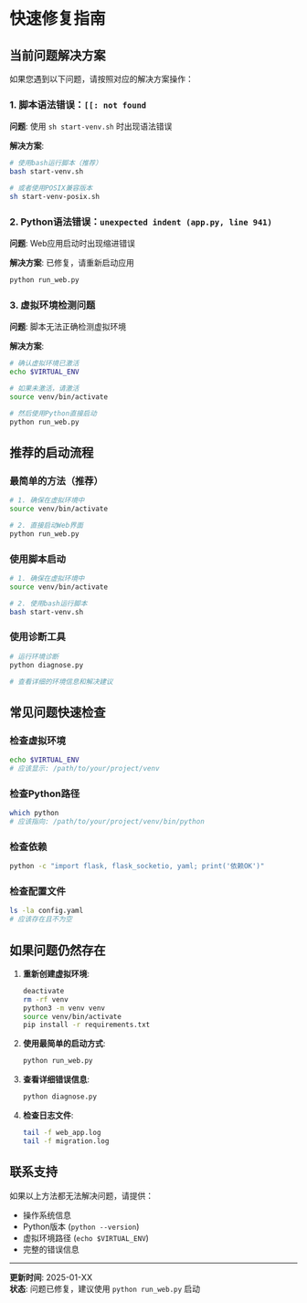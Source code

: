# 快速修复指南

## 当前问题解决方案

如果您遇到以下问题，请按照对应的解决方案操作：

### 1. 脚本语法错误：`[[: not found`

**问题**: 使用 `sh start-venv.sh` 时出现语法错误

**解决方案**:
```bash
# 使用bash运行脚本（推荐）
bash start-venv.sh

# 或者使用POSIX兼容版本
sh start-venv-posix.sh
```

### 2. Python语法错误：`unexpected indent (app.py, line 941)`

**问题**: Web应用启动时出现缩进错误

**解决方案**: 已修复，请重新启动应用
```bash
python run_web.py
```

### 3. 虚拟环境检测问题

**问题**: 脚本无法正确检测虚拟环境

**解决方案**:
```bash
# 确认虚拟环境已激活
echo $VIRTUAL_ENV

# 如果未激活，请激活
source venv/bin/activate

# 然后使用Python直接启动
python run_web.py
```

## 推荐的启动流程

### 最简单的方法（推荐）

```bash
# 1. 确保在虚拟环境中
source venv/bin/activate

# 2. 直接启动Web界面
python run_web.py
```

### 使用脚本启动

```bash
# 1. 确保在虚拟环境中
source venv/bin/activate

# 2. 使用bash运行脚本
bash start-venv.sh
```

### 使用诊断工具

```bash
# 运行环境诊断
python diagnose.py

# 查看详细的环境信息和解决建议
```

## 常见问题快速检查

### 检查虚拟环境
```bash
echo $VIRTUAL_ENV
# 应该显示: /path/to/your/project/venv
```

### 检查Python路径
```bash
which python
# 应该指向: /path/to/your/project/venv/bin/python
```

### 检查依赖
```bash
python -c "import flask, flask_socketio, yaml; print('依赖OK')"
```

### 检查配置文件
```bash
ls -la config.yaml
# 应该存在且不为空
```

## 如果问题仍然存在

1. **重新创建虚拟环境**:
   ```bash
   deactivate
   rm -rf venv
   python3 -m venv venv
   source venv/bin/activate
   pip install -r requirements.txt
   ```

2. **使用最简单的启动方式**:
   ```bash
   python run_web.py
   ```

3. **查看详细错误信息**:
   ```bash
   python diagnose.py
   ```

4. **检查日志文件**:
   ```bash
   tail -f web_app.log
   tail -f migration.log
   ```

## 联系支持

如果以上方法都无法解决问题，请提供：
- 操作系统信息
- Python版本 (`python --version`)
- 虚拟环境路径 (`echo $VIRTUAL_ENV`)
- 完整的错误信息

---

**更新时间**: 2025-01-XX  
**状态**: 问题已修复，建议使用 `python run_web.py` 启动